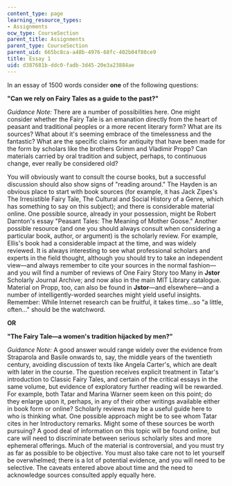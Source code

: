 ```yaml
---
content_type: page
learning_resource_types:
- Assignments
ocw_type: CourseSection
parent_title: Assignments
parent_type: CourseSection
parent_uid: 665bc8ca-a48b-4976-68fc-402b04f80ce9
title: Essay 1
uid: d387681b-ddc0-fadb-3d45-20e3a23884ae
---
```


In an essay of 1500 words consider **one** of the following questions:

**"Can we rely on Fairy Tales as a guide to the past?"**

_Guidance Note:_ There are a number of possibilities here. One might consider whether the Fairy Tale is an emanation directly from the heart of peasant and traditional peoples or a more recent literary form? What are its sources? What about it's seeming embrace of the timelessness and the fantastic? What are the specific claims for antiquity that have been made for the form by scholars like the brothers Grimm and Vladimir Propp? Can materials carried by oral tradition and subject, perhaps, to continuous change, ever really be considered old?

You will obviously want to consult the course books, but a successful discussion should also show signs of "reading around." The Hayden is an obvious place to start with book sources (for example, it has Jack Zipes's The Irresistible Fairy Tale, The Cultural and Social History of a Genre, which has something to say on this subject); and there is considerable material online. One possible source, already in your possession, might be Robert Darnton's essay "Peasant Tales: The Meaning of Mother Goose." Another possible resource (and one you should always consult when considering a particular book, author, or argument) is the scholarly review. For example, Ellis's book had a considerable impact at the time, and was widely reviewed. It is always interesting to see what professional scholars and experts in the field thought, although you should try to take an independent view—and always remember to cite your sources in the normal fashion—and you will find a number of reviews of One Fairy Story too Many in **Jstor** Scholarly Journal Archive; and now also in the main MIT Library catalogue. Material on Propp, too, can also be found in **Jstor**—and elsewhere—and a number of intelligently-worded searches might yield useful insights. Remember: While Internet research can be fruitful, it takes time…so "a little, often…" should be the watchword.

**OR**

**"The Fairy Tale—a women's tradition hijacked by men?”**

_Guidance Note:_ A good answer would range widely over the evidence from Straparola and Basile onwards to, say, the middle years of the twentieth century, avoiding discussion of texts like Angela Carter's, which are dealt with later in the course. The question receives explicit treatment in Tatar's introduction to Classic Fairy Tales, and certain of the critical essays in the same volume, but evidence of exploratory further reading will be rewarded. For example, both Tatar and Marina Warner seem keen on this point; do they enlarge upon it, perhaps, in any of their other writings available either in book form or online? Scholarly reviews may be a useful guide here to who is thinking what. One possible approach might be to see whom Tatar cites in her Introductory remarks. Might some of these sources be worth pursuing? A good deal of information on this topic will be found online, but care will need to discriminate between serious scholarly sites and more ephemeral offerings. Much of the material is controversial, and you must try as far as possible to be objective. You must also take care not to let yourself be overwhelmed; there is a lot of potential evidence, and you will need to be selective. The caveats entered above about time and the need to acknowledge sources consulted apply equally here.